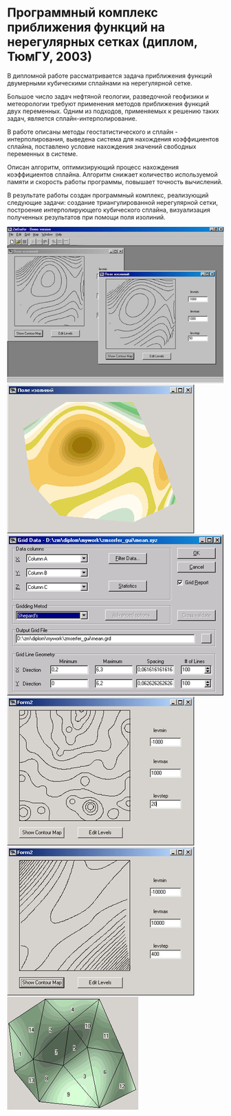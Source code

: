 # Программный комплекс приближения функций на нерегулярных сетках (диплом, ТюмГУ, 2003)

В дипломной работе рассматривается задача приближения функций двумерными кубическими сплайнами на нерегулярной сетке.

Большое число задач нефтяной геологии, разведочной геофизики и метеорологии требуют применения методов приближения функций двух переменных. Одним из подходов, применяемых к решению таких задач, является сплайн-интерполирование.

В работе описаны методы геостатистического и сплайн - интерполирования, выведена система для нахождения коэффициентов сплайна, поставлено условие нахождения значений свободных переменных в системе.

Описан алгоритм, оптимизирующий процесс нахождения коэффициентов сплайна. Алгоритм снижает количество используемой памяти и скорость работы программы, повышает точность вычислений.

В результате работы создан программный комплекс, реализующий следующие задачи: создание триангулированной нерегулярной сетки, построение интерполирующего кубического сплайна, визуализация полученных результатов при помощи поля изолиний.

![alt text][screen001]
![alt text][screen006]
![alt text][screen002]
![alt text][screen003]
![alt text][screen004]
![alt text][screen005]

[screen001]: https://github.com/peter15914/diplom/blob/main/img/diplom_001.jpg "Скриншот 001"
[screen002]: https://github.com/peter15914/diplom/blob/main/img/diplom_002.png "Скриншот 002"
[screen003]: https://github.com/peter15914/diplom/blob/main/img/diplom_003.jpg "Скриншот 003"
[screen004]: https://github.com/peter15914/diplom/blob/main/img/diplom_004.jpg "Скриншот 004"
[screen005]: https://github.com/peter15914/diplom/blob/main/img/diplom_005.jpg "Скриншот 005"
[screen006]: https://github.com/peter15914/diplom/blob/main/img/diplom_006.jpg "Скриншот 006"
